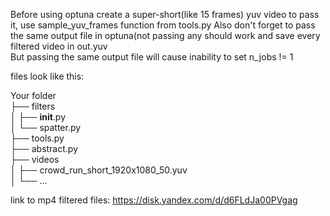Before using optuna create a super-short(like 15 frames) yuv video to pass it, use sample_yuv_frames function from tools.py
Also don't forget to pass the same output file in optuna(not passing any should work and save every filtered video in out.yuv  
But passing the same output file will cause inability to set n_jobs != 1 
  
files look like this:  
  
Your folder  
├── filters  
│   ├── __init__.py  
│   └── spatter.py  
├── tools.py  
├── abstract.py  
├── videos  
│   ├── crowd_run_short_1920x1080_50.yuv  
│   └── ...  

  link to mp4 filtered files: https://disk.yandex.com/d/d6FLdJa00PVgag
